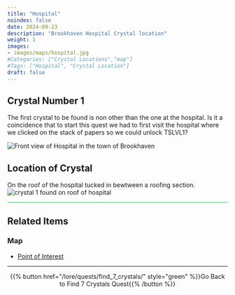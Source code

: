 ```yaml
---
title: "Hospital"
noindex: false
date: 2024-09-23
description: "Brookhaven Hospital Crystal location"
weight: 1
images:
- images/maps/hospital.jpg
#Categories: ["Crystal Locations","map"]
#Tags: ["Hospital", "Crystal Location"]
draft: false
--- 
```


## Crystal Number 1

The first crystal to be found is non other than the one at the hospital. Is it a coincidence that to start this quest we had to first visit the hospital where we clicked on the stack of papers so we could unlock TSLVL1?

![Front view of Hospital in the town of Brookhaven](/images/maps/hospital.jpg?width=400px)

## Location of Crystal

On the roof of the hospital tucked in bewtween a roofing section. 
![crystal 1 found on roof of hospital](/images/maps/crystals/crystal_1_roof_of_hospital.png?width=400px)

<hr style="background-color: #28b44c" size=8>

## Related Items

### Map

- [Point of Interest](/map/poi/hospital)

---

<div align="center">{{% button href="/lore/quests/find_7_crystals/" style="green" %}}Go Back to Find 7 Crystals Quest{{% /button %}}</div>

